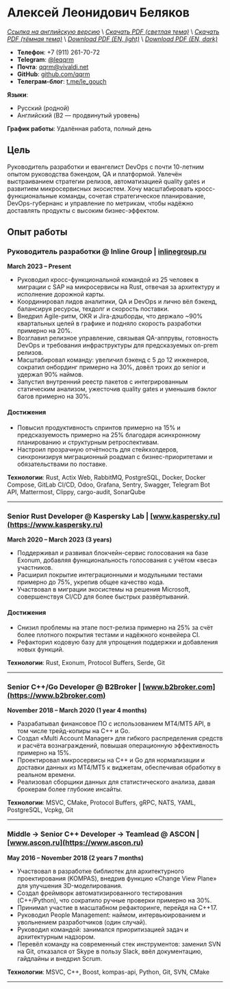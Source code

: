 # Алексей Леонидович Беляков
*[Ссылка на английскую версию](../en/CV.MD)* \\
*[Скачать PDF (светлая тема)](https://qqrm.github.io/CV/Belyakov_ru_light.pdf)* \\
*[Скачать PDF (тёмная тема)](https://qqrm.github.io/CV/Belyakov_ru_dark.pdf)* \\
*[Download PDF (EN, light)](https://qqrm.github.io/CV/Belyakov_en_light.pdf)* \\
*[Download PDF (EN, dark)](https://qqrm.github.io/CV/Belyakov_en_dark.pdf)*

- **Телефон**: +7 (911) 261-70-72
- **Telegram**: [@leqqrm](https://t.me/leqqrm)
- **Почта**: [qqrm@vivaldi.net](mailto:qqrm@vivaldi.net)
- **GitHub**: [github.com/qqrm](https://github.com/qqrm)
- **Телеграм-блог**: [t.me/le_gouch](https://t.me/le_gouch)

**Языки**:
- Русский (родной)
- Английский (B2 — продвинутый уровень)

**График работы**: Удалённая работа, полный день

## Цель
Руководитель разработки и евангелист DevOps с почти 10-летним опытом руководства бэкендом, QA и платформой. Увлечён выстраиванием стратегии релизов, автоматизацией quality gates и развитием микросервисных экосистем. Хочу масштабировать кросс-функциональные команды, сочетая стратегическое планирование, DevOps-губернанс и управление по метрикам, чтобы надёжно доставлять продукты с высоким бизнес-эффектом.

## Опыт работы


### Руководитель разработки @ Inline Group | [inlinegroup.ru](https://inlinegroup.ru)
**March 2023 – Present**
- Руководил кросс-функциональной командой из 25 человек в миграции с SAP на микросервисы на Rust, отвечая за архитектуру и исполнение дорожной карты.
- Координировал лидов аналитики, QA и DevOps и лично вёл бэкенд, балансируя ресурсы, техдолг и скорость поставки.
- Внедрил Agile-ритм, OKR и Jira-дэшборды, что держало ~90% квартальных целей в графике и подняло скорость разработки примерно на 20%.
- Возглавил релизное управление, связывая QA-аппрувы, готовность DevOps и требования инфраструктуры для предсказуемых on-prem релизов.
- Масштабировал команду: увеличил бэкенд с 5 до 12 инженеров, сократил онбординг примерно на 30%, довёл троих до senior и удержал 90% наймов.
- Запустил внутренний реестр пакетов с интегрированным статическим анализом, ужесточив quality gates и уменьшив бэклог багов примерно на 30%.

#### Достижения
- Повысил продуктивность спринтов примерно на 15% и предсказуемость примерно на 25% благодаря асинхронному планированию и структурным ретроспективам.
- Настроил прозрачную отчётность для стейкхолдеров, синхронизируя миграционный роадмап с бизнес-приоритетами и обязательствами по поставке.

**Технологии**: Rust, Actix Web, RabbitMQ, PostgreSQL, Docker, Docker Compose, GitLab CI/CD, Odoo, Grafana, Sentry, Swagger, Telegram Bot API, Mattermost, Clippy, cargo-audit, SonarQube

---

<!--
### Lead Rust Developer @ YADRO | [www.yadro.com](https://www.yadro.com)
**март 2023 – март 2024 (1 год)**
- Улучшал архитектуру аппаратно-программного комплекса для решения резервного копирования на базе дедупликации.
- Изучал способы оптимизации RocksDB и повышения производительности NVMe-дисков.
- Реализовал структуры данных для эффективного хранения хэшей и метахэшей.
- Исправлял ошибки и совершенствовал модули сжатия и дедупликации.
- Проводил код-ревью и читал внутренние лекции по Rust, помогая бывшим C++-разработчикам перейти на идиоматичный Rust, что сократило время онбординга примерно на 30%.

**Технологии**: Rust, Tokio, Protocol Buffers, Serde, RocksDB, Git

---

### Senior Rust/Python Developer (частичная занятость) @ Ultima-bi
**ноябрь 2022 – март 2023 (5 месяцев)**
- Разработал Python-обёртки и систему кеширования для инструмента Data Science на базе Polars, обеспечив бесшовную интеграцию Rust ↔ Python.
- Использовал PyO3 для ускорения критически важных участков кода, добившись примерно 25% прироста скорости обработки данных.
- Спроектировал автоматизированные тесты для повышения надёжности и удобства сопровождения гибридного решения на Python и Rust.

**Технологии**: Rust, Python3, PyO3, Git

---

### Rust Team Lead @ Solcery
**март 2022 – март 2023 (1 год)**
- Руководил командой из 4 Rust-разработчиков при создании блокчейн-базы данных на Solana, ориентированной на DAO и каркас для карточных игр.
- Проектировал и внедрял низкоуровневые структуры хранения данных, версиирование и миграции таблиц, снизив сложность кода примерно на 20%.
- Сформировал требования на основе пользовательских историй, совмещая технические и бизнес-аспекты.
- Координировал спринты, распределял задачи, следил за сроками и своевременным релизом ключевых фич.
- Проводил код-ревью, что позволило сократить количество ошибок на продакшене примерно на 30%.

#### Достижения
- Упростил рабочий процесс разработки на Rust, сократив среднее время код-ревью на 40%.
- Ввёл передовые практики версионирования и миграций, обеспечив бесшовное использование DAO-подхода в игровых фреймворках.

**Технологии**: Rust, Solana Test Validator, Git, GitHub
-->

### Senior Rust Developer @ Kaspersky Lab | [www.kaspersky.ru](https://www.kaspersky.ru)
**March 2020 – March 2023 (3 years)**
- Поддерживал и развивал блокчейн-сервис голосования на базе Exonum, добавляя функциональность голосования с учётом «веса» участников.  
- Расширил покрытие интеграционными и модульными тестами примерно до 75%, укрепив общее качество кода.
- Участвовал в миграции экосистемы на решения Microsoft, совершенствуя CI/CD для более быстрых развёртываний.

#### Достижения
- Снизил проблемы на этапе пост-релиза примерно на 25% за счёт более плотного покрытия тестами и надёжного конвейера CI.  
- Рефакторил кодовую базу для упрощения поддержки и добавления новых функций.

**Технологии**: Rust, Exonum, Protocol Buffers, Serde, Git

---

<!--
### Rust Developer @ Kryptonite
**май 2020 – май 2021 (1 год 1 месяц)**
- Перенёс систему обработки голосовых вызовов со Scala на Rust, повысив производительность и снизив расход памяти.
- Реализовал нормализацию записей разговоров и анализ на основе эмбеддингов для высокоточной индексации.
- Разработал модули синхронизации многоканальных диалогов, повысив целостность данных.
- Создал комплексные наборы юнит-тестов для проверки новых функций и стабильности системы.

#### Достижения
- Добился примерно 20% прироста производительности относительно версии на Scala, ускорив анализ звонков.
- Уменьшил объём использования памяти примерно на 25% за счёт оптимизации конкурентных паттернов в Rust.

**Технологии**: Rust, PostgreSQL, nalgebra, Serde, Protocol Buffers, Tokio, Git

---
-->


### Senior C++/Go Developer @ B2Broker | [www.b2broker.com](https://www.b2broker.com)
**November 2018 – March 2020 (1 year 4 months)**
- Разрабатывал финансовое ПО с использованием MT4/MT5 API, в том числе трейд-копиры на C++ и Go.  
- Создал «Multi Account Manager» для гибкого распределения средств и расчёта вознаграждений, повышая операционную эффективность примерно на 15%.  
- Проектировал микросервисы на C++ и Go для нормализации и доставки данных из MT4/MT5 к виджетам, обеспечивая обработку в реальном времени.  
- Реализовал сборщики данных для статистического анализа, давая брокерам более глубокие инсайты.

**Технологии**: MSVC, CMake, Protocol Buffers, gRPC, NATS, YAML, PostgreSQL, Vcpkg, Git

---

### Middle → Senior C++ Developer → Teamlead @ ASCON | [www.ascon.ru](https://www.ascon.ru)
**May 2016 – November 2018 (2 years 7 months)**

- Участвовал в разработке библиотек для архитектурного проектирования (KOMPAS), внедрив функцию «Change View Plane» для улучшения 3D-моделирования.
- Создал фреймворк автоматизированного тестирования (C++/Python), что сократило ручные проверки примерно на 30%.
- Принимал участие в масштабном рефакторинге, перейдя на C++17.
- Руководил People Management: наймом, интервьюированием и увольнением разработчиков (один случай).
- Руководил командой: занимался приоритизацией задач и архитектурным надзором.
- Перевёл команду на современный стек инструментов: заменил SVN на Git, отказался от Skype в пользу Slack, ввёл документацию, гайдлайны и внедрил Scrum.
 
**Технологии**: MSVC, C++, Boost, kompas-api, Python, Git, SVN, CMake

---

<!--
### Middle C++ Developer @ Con Certeza
**март 2015 – апрель 2016 (1 год 2 месяца)**
- Разработал сниффер и парсер сигнального трафика (полный стек SS7) в рамках системы СОРМ для МТС.
- Написал парсеры для INAP, RANAP, MAP, TCAP, CAP, MTP3, MTP2, SCCP, SIP.
- Создал модули для сбора информации из трафика (SMS, перемещения абонентов, телефонные вызовы) на базе RFC-протоколов.
- Разработал интеграционные тесты на Python для проверок реализованного функционала.

**Технологии**: Myri10GE API, libpcap, PF_RING, C++11, Boost, Python

---

### Middle C++/JS Developer @ LiveTex | [livetex.ru](https://livetex.ru)
**июль 2014 – март 2015 (7 месяцев)**
- Создал обёртки для PostgreSQL и ZeroMQ под Node.js, сократив задержки выполнения запросов примерно на 10%.

**Технологии**: GCC, C++, Node.js, JavaScript

---

### Junior C++ Developer @ Tools for Brokers | [t4b.com](https://www.t4b.com)
**ноябрь 2013 – июль 2014 (9 месяцев)**
- Выполнял разработку для платформ MetaTrader 4 и 5.
- Улучшал и отлаживал плагин для взаимных фондов (UMAM).
- Создал веб-приложение для управления сервером MT4, повысив эффективность администрирования примерно на 15%.

**Технологии**: C++, Boost, C#, JavaScript
-->
